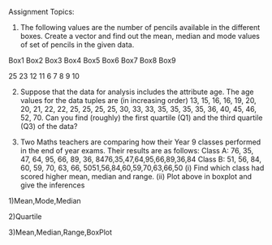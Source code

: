 Assignment Topics: 

1. The following values are the number of pencils available in the different boxes. Create a vector and find out the mean, median and mode values of set of pencils in the given data.

Box1	Box2	Box3	Box4	Box5	Box6	Box7	Box8	Box9

25	   23	   12	   11	   6	   7	   8	   9	   10

2. Suppose that the data for analysis includes the attribute age. The age values for the data tuples are (in increasing order) 13, 15, 16, 16, 19, 20, 20, 21, 22, 22, 25, 25, 25, 25, 30, 33, 33, 35, 35, 35, 35, 36, 40, 45, 46, 52, 70.
Can you find (roughly) the first quartile (Q1) and the third quartile (Q3) of the data?

3. Two Maths teachers are comparing how their Year 9 classes performed in the end of year exams. Their results are as follows:
Class A: 76, 35, 47, 64, 95, 66, 89, 36, 8476,35,47,64,95,66,89,36,84
Class B: 51, 56, 84, 60, 59, 70, 63, 66, 5051,56,84,60,59,70,63,66,50
(i) Find which class had scored higher mean, median and range.
(ii) Plot above in boxplot and give the inferences


1)Mean,Mode,Median

2)Quartile

3)Mean,Median,Range,BoxPlot
